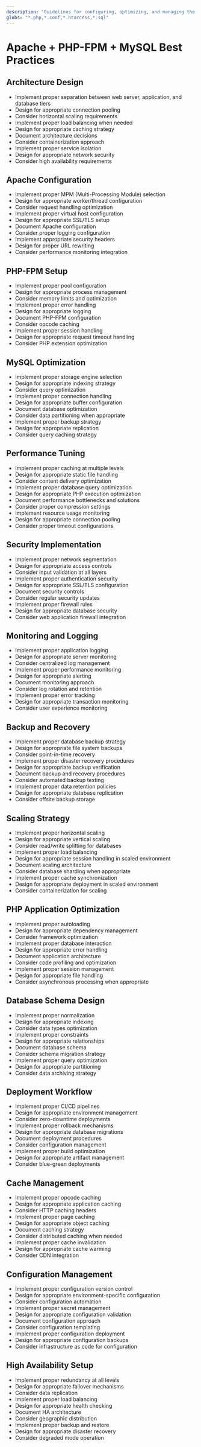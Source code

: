 ```yaml
---
description: "Guidelines for configuring, optimizing, and managing the Apache, PHP-FPM, and MySQL stack for web applications"
globs: "*.php,*.conf,*.htaccess,*.sql"
---
```


# Apache + PHP-FPM + MySQL Best Practices

## Architecture Design

- Implement proper separation between web server, application, and database tiers
- Design for appropriate connection pooling
- Consider horizontal scaling requirements
- Implement proper load balancing when needed
- Design for appropriate caching strategy
- Document architecture decisions
- Consider containerization approach
- Implement proper service isolation
- Design for appropriate network security
- Consider high availability requirements

## Apache Configuration

- Implement proper MPM (Multi-Processing Module) selection
- Design for appropriate worker/thread configuration
- Consider request handling optimization
- Implement proper virtual host configuration
- Design for appropriate SSL/TLS setup
- Document Apache configuration
- Consider proper logging configuration
- Implement appropriate security headers
- Design for proper URL rewriting
- Consider performance monitoring integration

## PHP-FPM Setup

- Implement proper pool configuration
- Design for appropriate process management
- Consider memory limits and optimization
- Implement proper error handling
- Design for appropriate logging
- Document PHP-FPM configuration
- Consider opcode caching
- Implement proper session handling
- Design for appropriate request timeout handling
- Consider PHP extension optimization

## MySQL Optimization

- Implement proper storage engine selection
- Design for appropriate indexing strategy
- Consider query optimization
- Implement proper connection handling
- Design for appropriate buffer configuration
- Document database optimization
- Consider data partitioning when appropriate
- Implement proper backup strategy
- Design for appropriate replication
- Consider query caching strategy

## Performance Tuning

- Implement proper caching at multiple levels
- Design for appropriate static file handling
- Consider content delivery optimization
- Implement proper database query optimization
- Design for appropriate PHP execution optimization
- Document performance bottlenecks and solutions
- Consider proper compression settings
- Implement resource usage monitoring
- Design for appropriate connection pooling
- Consider proper timeout configurations

## Security Implementation

- Implement proper network segmentation
- Design for appropriate access controls
- Consider input validation at all layers
- Implement proper authentication security
- Design for appropriate SSL/TLS configuration
- Document security controls
- Consider regular security updates
- Implement proper firewall rules
- Design for appropriate database security
- Consider web application firewall integration

## Monitoring and Logging

- Implement proper application logging
- Design for appropriate server monitoring
- Consider centralized log management
- Implement proper performance monitoring
- Design for appropriate alerting
- Document monitoring approach
- Consider log rotation and retention
- Implement proper error tracking
- Design for appropriate transaction monitoring
- Consider user experience monitoring

## Backup and Recovery

- Implement proper database backup strategy
- Design for appropriate file system backups
- Consider point-in-time recovery
- Implement proper disaster recovery procedures
- Design for appropriate backup verification
- Document backup and recovery procedures
- Consider automated backup testing
- Implement proper data retention policies
- Design for appropriate database replication
- Consider offsite backup storage

## Scaling Strategy

- Implement proper horizontal scaling
- Design for appropriate vertical scaling
- Consider read/write splitting for databases
- Implement proper load balancing
- Design for appropriate session handling in scaled environment
- Document scaling architecture
- Consider database sharding when appropriate
- Implement proper cache synchronization
- Design for appropriate deployment in scaled environment
- Consider containerization for scaling

## PHP Application Optimization

- Implement proper autoloading
- Design for appropriate dependency management
- Consider framework optimization
- Implement proper database interaction
- Design for appropriate error handling
- Document application architecture
- Consider code profiling and optimization
- Implement proper session management
- Design for appropriate file handling
- Consider asynchronous processing when appropriate

## Database Schema Design

- Implement proper normalization
- Design for appropriate indexing
- Consider data types optimization
- Implement proper constraints
- Design for appropriate relationships
- Document database schema
- Consider schema migration strategy
- Implement proper query optimization
- Design for appropriate partitioning
- Consider data archiving strategy

## Deployment Workflow

- Implement proper CI/CD pipelines
- Design for appropriate environment management
- Consider zero-downtime deployments
- Implement proper rollback mechanisms
- Design for appropriate database migrations
- Document deployment procedures
- Consider configuration management
- Implement proper build optimization
- Design for appropriate artifact management
- Consider blue-green deployments

## Cache Management

- Implement proper opcode caching
- Design for appropriate application caching
- Consider HTTP caching headers
- Implement proper page caching
- Design for appropriate object caching
- Document caching strategy
- Consider distributed caching when needed
- Implement proper cache invalidation
- Design for appropriate cache warming
- Consider CDN integration

## Configuration Management

- Implement proper configuration version control
- Design for appropriate environment-specific configuration
- Consider configuration automation
- Implement proper secret management
- Design for appropriate configuration validation
- Document configuration approach
- Consider configuration templating
- Implement proper configuration deployment
- Design for appropriate configuration backups
- Consider infrastructure as code for configuration

## High Availability Setup

- Implement proper redundancy at all levels
- Design for appropriate failover mechanisms
- Consider data replication
- Implement proper load balancing
- Design for appropriate health checking
- Document HA architecture
- Consider geographic distribution
- Implement proper backup and restore
- Design for appropriate disaster recovery
- Consider degraded mode operation